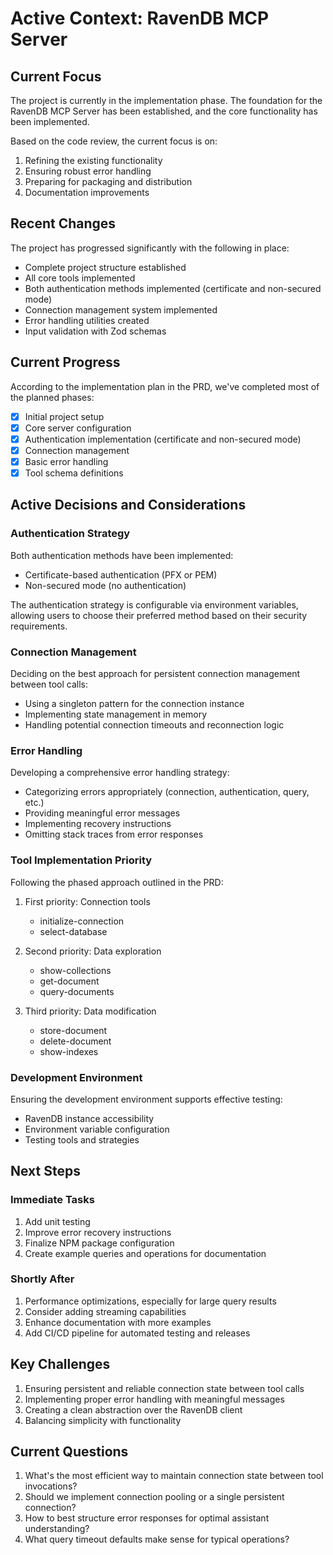 # Active Context: RavenDB MCP Server

## Current Focus

The project is currently in the implementation phase. The foundation for the RavenDB MCP Server has been established, and the core functionality has been implemented.

Based on the code review, the current focus is on:

1. Refining the existing functionality
2. Ensuring robust error handling
3. Preparing for packaging and distribution
4. Documentation improvements

## Recent Changes

The project has progressed significantly with the following in place:

- Complete project structure established
- All core tools implemented
- Both authentication methods implemented (certificate and non-secured mode)
- Connection management system implemented
- Error handling utilities created
- Input validation with Zod schemas

## Current Progress

According to the implementation plan in the PRD, we've completed most of the planned phases:

- [x] Initial project setup
- [x] Core server configuration
- [x] Authentication implementation (certificate and non-secured mode)
- [x] Connection management
- [x] Basic error handling
- [x] Tool schema definitions

## Active Decisions and Considerations

### Authentication Strategy

Both authentication methods have been implemented:

- Certificate-based authentication (PFX or PEM)
- Non-secured mode (no authentication)

The authentication strategy is configurable via environment variables, allowing users to choose their preferred method based on their security requirements.

### Connection Management

Deciding on the best approach for persistent connection management between tool calls:

- Using a singleton pattern for the connection instance
- Implementing state management in memory
- Handling potential connection timeouts and reconnection logic

### Error Handling

Developing a comprehensive error handling strategy:

- Categorizing errors appropriately (connection, authentication, query, etc.)
- Providing meaningful error messages
- Implementing recovery instructions
- Omitting stack traces from error responses

### Tool Implementation Priority

Following the phased approach outlined in the PRD:

1. First priority: Connection tools
   - initialize-connection
   - select-database

2. Second priority: Data exploration
   - show-collections
   - get-document
   - query-documents

3. Third priority: Data modification
   - store-document
   - delete-document
   - show-indexes

### Development Environment

Ensuring the development environment supports effective testing:

- RavenDB instance accessibility
- Environment variable configuration
- Testing tools and strategies

## Next Steps

### Immediate Tasks

1. Add unit testing
2. Improve error recovery instructions
3. Finalize NPM package configuration
4. Create example queries and operations for documentation

### Shortly After

1. Performance optimizations, especially for large query results
2. Consider adding streaming capabilities
3. Enhance documentation with more examples
4. Add CI/CD pipeline for automated testing and releases

## Key Challenges

1. Ensuring persistent and reliable connection state between tool calls
2. Implementing proper error handling with meaningful messages
3. Creating a clean abstraction over the RavenDB client
4. Balancing simplicity with functionality

## Current Questions

1. What's the most efficient way to maintain connection state between tool invocations?
2. Should we implement connection pooling or a single persistent connection?
3. How to best structure error responses for optimal assistant understanding?
4. What query timeout defaults make sense for typical operations?
